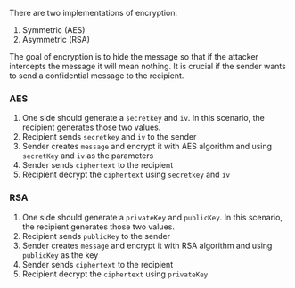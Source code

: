 There are two implementations of encryption:
1. Symmetric (AES)
2. Asymmetric (RSA)

The goal of encryption is to hide the message so that if the attacker intercepts the message it will mean nothing. It is crucial if the sender wants to send a confidential message to the recipient.

### AES

1. One side should generate a ```secretkey``` and ```iv```. In this scenario, the recipient generates those two values.
2. Recipient sends ```secretkey``` and ```iv``` to the sender
3. Sender creates ```message``` and encrypt it with AES algorithm and using ```secretKey``` and ```iv``` as the parameters
4. Sender sends ```ciphertext``` to the recipient
5. Recipient decrypt the ```ciphertext``` using ```secretkey``` and ```iv```

### RSA

1. One side should generate a ```privateKey``` and ```publicKey```. In this scenario, the recipient generates those two values.
2. Recipient sends ```publicKey``` to the sender
3. Sender creates ```message``` and encrypt it with RSA algorithm and using ```publicKey``` as the key
4. Sender sends ```ciphertext``` to the recipient
5. Recipient decrypt the ```ciphertext``` using ```privateKey```
